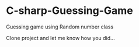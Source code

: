 # C-sharp-Guessing-Game
Guessing game using Random number class

Clone project and let me know how you did...
